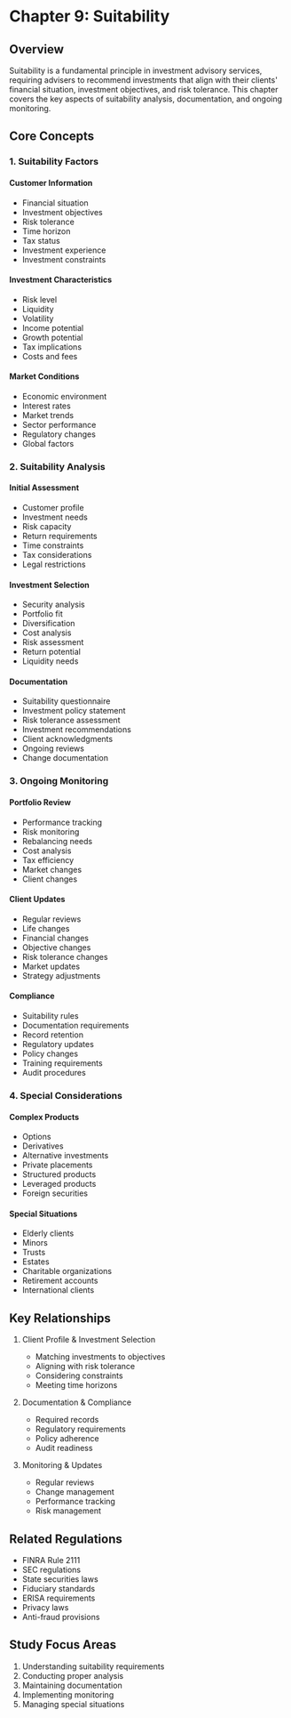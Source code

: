 # Chapter 9: Suitability

## Overview
Suitability is a fundamental principle in investment advisory services, requiring advisers to recommend investments that align with their clients' financial situation, investment objectives, and risk tolerance. This chapter covers the key aspects of suitability analysis, documentation, and ongoing monitoring.

## Core Concepts

### 1. Suitability Factors
#### Customer Information
- Financial situation
- Investment objectives
- Risk tolerance
- Time horizon
- Tax status
- Investment experience
- Investment constraints

#### Investment Characteristics
- Risk level
- Liquidity
- Volatility
- Income potential
- Growth potential
- Tax implications
- Costs and fees

#### Market Conditions
- Economic environment
- Interest rates
- Market trends
- Sector performance
- Regulatory changes
- Global factors

### 2. Suitability Analysis
#### Initial Assessment
- Customer profile
- Investment needs
- Risk capacity
- Return requirements
- Time constraints
- Tax considerations
- Legal restrictions

#### Investment Selection
- Security analysis
- Portfolio fit
- Diversification
- Cost analysis
- Risk assessment
- Return potential
- Liquidity needs

#### Documentation
- Suitability questionnaire
- Investment policy statement
- Risk tolerance assessment
- Investment recommendations
- Client acknowledgments
- Ongoing reviews
- Change documentation

### 3. Ongoing Monitoring
#### Portfolio Review
- Performance tracking
- Risk monitoring
- Rebalancing needs
- Cost analysis
- Tax efficiency
- Market changes
- Client changes

#### Client Updates
- Regular reviews
- Life changes
- Financial changes
- Objective changes
- Risk tolerance changes
- Market updates
- Strategy adjustments

#### Compliance
- Suitability rules
- Documentation requirements
- Record retention
- Regulatory updates
- Policy changes
- Training requirements
- Audit procedures

### 4. Special Considerations
#### Complex Products
- Options
- Derivatives
- Alternative investments
- Private placements
- Structured products
- Leveraged products
- Foreign securities

#### Special Situations
- Elderly clients
- Minors
- Trusts
- Estates
- Charitable organizations
- Retirement accounts
- International clients

## Key Relationships
1. Client Profile & Investment Selection
   - Matching investments to objectives
   - Aligning with risk tolerance
   - Considering constraints
   - Meeting time horizons

2. Documentation & Compliance
   - Required records
   - Regulatory requirements
   - Policy adherence
   - Audit readiness

3. Monitoring & Updates
   - Regular reviews
   - Change management
   - Performance tracking
   - Risk management

## Related Regulations
- FINRA Rule 2111
- SEC regulations
- State securities laws
- Fiduciary standards
- ERISA requirements
- Privacy laws
- Anti-fraud provisions

## Study Focus Areas
1. Understanding suitability requirements
2. Conducting proper analysis
3. Maintaining documentation
4. Implementing monitoring
5. Managing special situations 